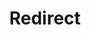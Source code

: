 ﻿---
layout: src/layouts/Redirect.astro
title: Redirect
redirect: https://yamldoc.liuyan.wang/docs/octopus-rest-api
pubDate:  2023-01-01
navSearch: false
navSitemap: false
navMenu: false
---
